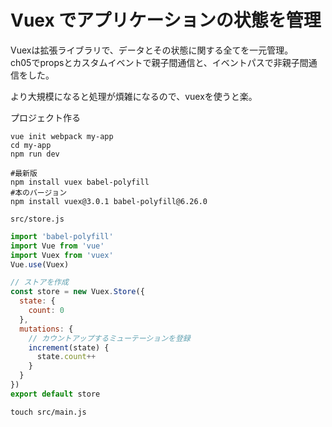 
# Vuex でアプリケーションの状態を管理

Vuexは拡張ライブラリで、データとその状態に関する全てを一元管理。    
ch05でpropsとカスタムイベントで親子間通信と、イベントパスで非親子間通信をした。    

より大規模になると処理が煩雑になるので、vuexを使うと楽。    


プロジェクト作る    

```
vue init webpack my-app
cd my-app
npm run dev
```


```
#最新版
npm install vuex babel-polyfill
#本のバージョン
npm install vuex@3.0.1 babel-polyfill@6.26.0
```


```
src/store.js
```


```js:src/store.js
import 'babel-polyfill'
import Vue from 'vue'
import Vuex from 'vuex'
Vue.use(Vuex)

// ストアを作成
const store = new Vuex.Store({
  state: {
    count: 0
  },
  mutations: {
    // カウントアップするミューテーションを登録
    increment(state) {
      state.count++
    }
  }
})
export default store
```


```
touch src/main.js
```






